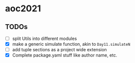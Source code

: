 # aoc2021

## TODOs

- [ ] split Utils into different modules
- [x] make a generic simulate function, akin to `Day11.simulateN`
- [ ] add tuple sections as a project wide extension
- [x] Complete package.yaml stuff like author name, etc.
